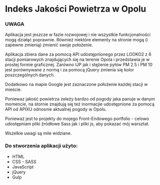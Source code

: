 # Indeks Jakości Powietrza w Opolu
### UWAGA
Aplikacja jest jeszcze w fazie rozwojowej i nie wszystkie funkcjonalności mogą działąć poprawnie. Również niektóre elementy na stronie mogą (i zapewne zmienią) zmienić swoje położenie. 

Aplikacja zbiera dane za pomocą API udostępnionego przez LOOKO2 z 6 stacji pomiarowych znajdujących się na terenie Opola i przedstawia je w prostej formie graficznej. Zarówno IJP jak i stężenie pyłów PM 2.5 i PM 10 jest porównywane z normą i za pomocą jQuery zmienia się kolor poszczególnych danych. 

Dodatkowo na mapie Google jest zaznaczone położenie każdej stacji w mieście.

Poniewaz jakość powietrza zeleży bardzo od pogody jaka panuje w danym momencie, na stornie znajdują się też inormacjie udostępnione za pomocą API od APIXU odnosnie aktualnej pogody w Opolu.

Ponieważ jest to projekty do mojego Front-Endowego portfolio - celowo udostępniam pliki źródłowe Sass jak i pliki js, aby pokazać mój warsztat. 

Wszelkie uwagi są mile widziane. 


### Do stworzenia aplikacji użyto:
* HTML
* CSS - SASS
* JavaScript
* jQuery
* Gulp
